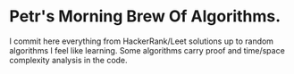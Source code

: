 <h1>
Petr's Morning Brew Of Algorithms. 
</h1>

<p>
I commit here everything from HackerRank/Leet solutions up to random algorithms I feel like learning.
Some algorithms carry proof and time/space complexity analysis in the code.
</p>

